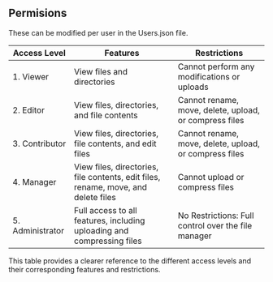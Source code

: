 ## Permisions 
These can be modified per user in the Users.json file.

| Access Level | Features                                                | Restrictions                                                                                         |
|--------------|---------------------------------------------------------|------------------------------------------------------------------------------------------------------|
| 1. Viewer    | View files and directories                              | Cannot perform any modifications or uploads                                                         |
| 2. Editor    | View files, directories, and file contents              | Cannot rename, move, delete, upload, or compress files                                               |
| 3. Contributor | View files, directories, file contents, and edit files | Cannot rename, move, delete, upload, or compress files                                               |
| 4. Manager   | View files, directories, file contents, edit files, rename, move, and delete files | Cannot upload or compress files                                                            |
| 5. Administrator | Full access to all features, including uploading and compressing files | No Restrictions: Full control over the file manager                                       |

This table provides a clearer reference to the different access levels and their corresponding features and restrictions.
